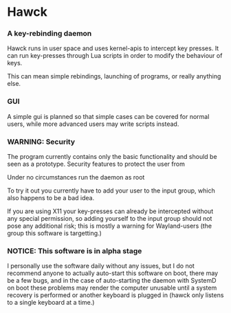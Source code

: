 # Hawck
### A key-rebinding daemon

Hawck runs in user space and uses kernel-apis to intercept
key presses. It can run key-presses through Lua scripts in
order to modify the behaviour of keys.

This can mean simple rebindings, launching of programs, or
really anything else.

### GUI

A simple gui is planned so that simple cases can be covered
for normal users, while more advanced users may write scripts
instead.

### WARNING: Security

The program currently contains only the basic functionality and
should be seen as a prototype. Security features to protect the
user from

Under no circumstances run the daemon as root

To try it out you currently have to add your user to the input group, which also
happens to be a bad idea.

If you are using X11 your key-presses can already be intercepted without any
special permission, so adding yourself to the input group should not pose any
additional risk; this is mostly a warning for Wayland-users (the group this
software is targetting.)

### NOTICE: This software is in alpha stage

I personally use the software daily without any issues, but
I do not recommend anyone to actually auto-start this software
on boot, there may be a few bugs, and in the case of auto-starting
the daemon with SystemD on boot these problems may render the computer
unusable until a system recovery is performed or another keyboard
is plugged in (hawck only listens to a single keyboard at a time.)
